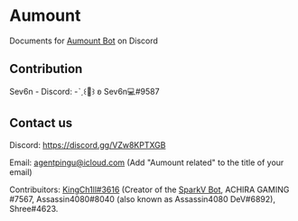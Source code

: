 # Aumount
Documents for [Aumount Bot](http://bit.ly/3H9C5KK) on Discord

## Contribution
Sev6n - Discord: -ˋˏ꒰👑꒱ ʚ Sev6n💻#9587


## Contact us

Discord: https://discord.gg/VZw8KPTXGB

Email: agentpingu@icloud.com (Add "Aumount related" to the title of your email)

Contribuitors: [KingCh1ll#3616](https://github.com/KingCh1ll) (Creator of the [SparkV Bot](https://www.sparkv.tk/), ACHIRA GAMING
#7567, Assassin4080#8040 (also known as Assassin4080 DeV#6892), Shree#4623.
